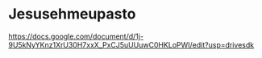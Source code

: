 # Jesusehmeupasto

https://docs.google.com/document/d/1j-9U5kNyYKnz1XrU30H7xxX_PxCJ5uUUuwC0HKLoPWI/edit?usp=drivesdk
